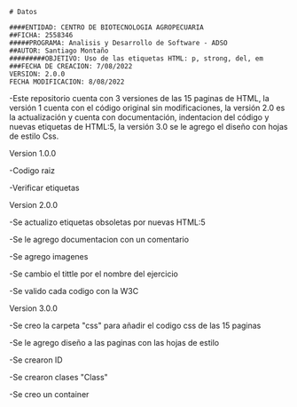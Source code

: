     # Datos
    
    ####ENTIDAD: CENTRO DE BIOTECNOLOGIA AGROPECUARIA
    ##FICHA: 2558346
    #####PROGRAMA: Analisis y Desarrollo de Software - ADSO
    ##AUTOR: Santiago Montaño 
    #########OBJETIVO: Uso de las etiquetas HTML: p, strong, del, em
    ###FECHA DE CREACION: 7/08/2022
    VERSION: 2.0.0
    FECHA MODIFICACION: 8/08/2022
    
   -Este repositorio cuenta con 3 versiones de las 15 paginas de HTML, la versión 1 cuenta con el código original sin modificaciones, la versión 2.0 es la actualización y cuenta con documentación, indentacion del código y nuevas etiquetas de HTML:5, la versión 3.0 se le agrego el diseño con hojas de estilo Css.
    
   Version 1.0.0
   
   -Codigo raiz
   
   -Verificar etiquetas
   
   
   Version 2.0.0
   
   -Se actualizo etiquetas obsoletas por nuevas HTML:5
   
   -Se le agrego documentacion con un comentario 
   
   -Se agrego imagenes
   
   -Se cambio el tittle por el nombre del ejercicio
   
   -Se valido cada codigo con la W3C
   
   
   Version 3.0.0
   
  -Se creo la carpeta "css" para añadir el codigo css de las 15 paginas
  
  -Se le agrego diseño a las paginas con las hojas de estilo
  
  -Se crearon ID
  
  -Se crearon clases "Class"
  
  -Se creo un container 

